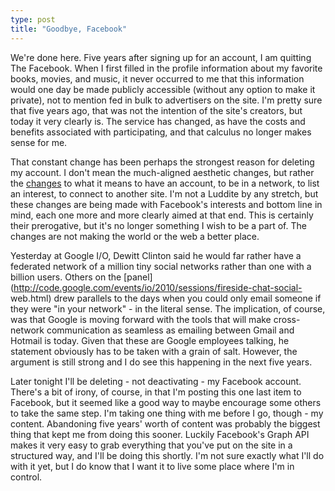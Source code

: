 ```yaml
---
type: post
title: "Goodbye, Facebook"
---
```

We're done here. Five years after signing up for an account, I am quitting The
Facebook. When I first filled in the profile information about my favorite
books, movies, and music, it never occurred to me that this information would
one day be made publicly accessible (without any option to make it private),
not to mention fed in bulk to advertisers on the site. I'm pretty sure that
five years ago, that was not the intention of the site's creators, but today
it very clearly is. The service has changed, as have the costs and benefits
associated with participating, and that calculus no longer makes sense for me.


That constant change has been perhaps the strongest reason for deleting my
account. I don't mean the much-aligned aesthetic changes, but rather the
[changes](http://www.eff.org/deeplinks/2010/04/facebook-timeline) to what it
means to have an account, to be in a network, to list an interest, to connect
to another site. I'm not a Luddite by any stretch, but these changes are being
made with Facebook's interests and bottom line in mind, each one more and more
clearly aimed at that end. This is certainly their prerogative, but it's no
longer something I wish to be a part of. The changes are not making the world
or the web a better place.


Yesterday at Google I/O, Dewitt Clinton said he would far rather have a
federated network of a million tiny social networks rather than one with a
billion users. Others on the
[panel](http://code.google.com/events/io/2010/sessions/fireside-chat-social-
web.html) drew parallels to the days when you could only email someone if they
were "in your network" - in the literal sense. The implication, of course, was
that Google is moving forward with the tools that will make cross-network
communication as seamless as emailing between Gmail and Hotmail is today.
Given that these are Google employees talking, he statement obviously has to
be taken with a grain of salt. However, the argument is still strong and I do
see this happening in the next five years.


Later tonight I'll be deleting - not deactivating - my Facebook account.
There's a bit of irony, of course, in that I'm posting this one last item to
Facebook, but it seemed like a good way to maybe encourage some others to take
the same step. I'm taking one thing with me before I go, though - my content.
Abandoning five years' worth of content was probably the biggest thing that
kept me from doing this sooner. Luckily Facebook's Graph API makes it very
easy to grab everything that you've put on the site in a structured way, and
I'll be doing this shortly. I'm not sure exactly what I'll do with it yet, but
I do know that I want it to live some place where I'm in control.
